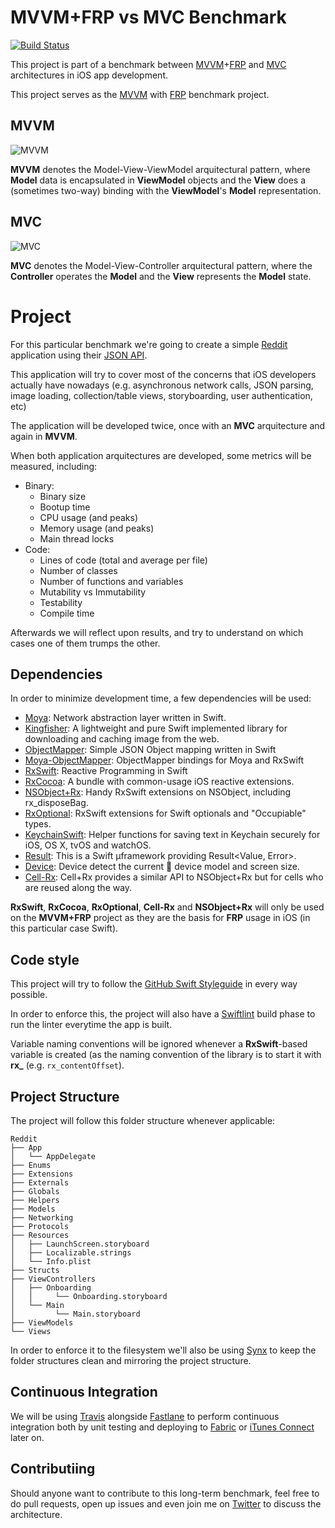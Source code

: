 MVVM+FRP vs MVC Benchmark
========================
[![Build Status](https://travis-ci.org/ivanbruel/MVVM-Benchmark.svg?branch=master)](https://travis-ci.org/ivanbruel/MVVM-Benchmark)

This project is part of a benchmark between [MVVM](https://en.wikipedia.org/wiki/Model%E2%80%93view%E2%80%93viewmodel)+[FRP](https://en.wikipedia.org/wiki/Functional_reactive_programming) and [MVC](https://en.wikipedia.org/wiki/Model%E2%80%93view%E2%80%93controller) architectures in iOS app development.

This project serves as the [MVVM](https://en.wikipedia.org/wiki/Model%E2%80%93view%E2%80%93viewmodel) with [FRP](https://en.wikipedia.org/wiki/Functional_reactive_programming) benchmark project.

## MVVM

![MVVM](https://upload.wikimedia.org/wikipedia/commons/thumb/8/87/MVVMPattern.png/660px-MVVMPattern.png)

**MVVM** denotes the Model-View-ViewModel arquitectural pattern, where **Model** data is encapsulated in **ViewModel** objects and the **View** does a (sometimes two-way) binding with the **ViewModel**'s **Model** representation.

## MVC

![MVC](https://upload.wikimedia.org/wikipedia/commons/thumb/a/a0/MVC-Process.svg/500px-MVC-Process.svg.png)

**MVC** denotes the Model-View-Controller arquitectural pattern, where the **Controller** operates the **Model** and the **View** represents the **Model** state.

# Project

For this particular benchmark we're going to create a simple [Reddit](http://reddit.com) application using their [JSON API](https://www.reddit.com/dev/api). 

This application will try to cover most of the concerns that iOS developers actually have nowadays (e.g. asynchronous network calls, JSON parsing, image loading, collection/table views, storyboarding, user authentication, etc)

The application will be developed twice, once with an **MVC** arquitecture and again in **MVVM**.

When both application arquitectures are developed, some metrics will be measured, including:

- Binary:
  - Binary size
  - Bootup time
  - CPU usage (and peaks)
  - Memory usage (and peaks)
  - Main thread locks
- Code:
  - Lines of code (total and average per file)
  - Number of classes
  - Number of functions and variables
  - Mutability vs Immutability
  - Testability
  - Compile time

Afterwards we will reflect upon results, and try to understand on which cases one of them trumps the other.

## Dependencies

In order to minimize development time, a few dependencies will be used:

- [Moya](https://github.com/Moya/Moya): Network abstraction layer written in Swift.
- [Kingfisher](https://github.com/onevcat/Kingfisher): A lightweight and pure Swift implemented library for downloading and caching image from the web.
- [ObjectMapper](https://github.com/Hearst-DD/ObjectMapper): Simple JSON Object mapping written in Swift
- [Moya-ObjectMapper](https://github.com/ivanbruel/Moya-ObjectMapper): ObjectMapper bindings for Moya and RxSwift
- [RxSwift](https://github.com/ReactiveX/RxSwift): Reactive Programming in Swift
- [RxCocoa](https://github.com/ReactiveX/RxSwift/tree/master/RxCocoa/iOS): A bundle with common-usage iOS reactive extensions.
- [NSObject+Rx](https://github.com/RxSwiftCommunity/NSObject-Rx): Handy RxSwift extensions on NSObject, including rx_disposeBag.
- [RxOptional](https://github.com/RxSwiftCommunity/RxOptional): RxSwift extensions for Swift optionals and "Occupiable" types.
- [KeychainSwift](https://github.com/marketplacer/keychain-swift): Helper functions for saving text in Keychain securely for iOS, OS X, tvOS and watchOS.
- [Result](https://github.com/antitypical/Result): This is a Swift µframework providing Result<Value, Error>.
- [Device](https://github.com/Ekhoo/Device): Device detect the current  device model and screen size.
- [Cell-Rx](https://github.com/ivanbruel/Cell-Rx): Cell+Rx provides a similar API to NSObject+Rx but for cells who are reused along the way.

**RxSwift**, **RxCocoa**, **RxOptional**, **Cell-Rx** and **NSObject+Rx** will only be used on the **MVVM+FRP** project as they are the basis for **FRP** usage in iOS (in this particular case Swift).

## Code style

This project will try to follow the [GitHub Swift Styleguide](https://github.com/github/swift-style-guide) in every way possible.

In order to enforce this, the project will also have a [Swiftlint](https://github.com/realm/SwiftLint) build phase to run the linter everytime the app is built.

Variable naming conventions will be ignored whenever a **RxSwift**-based variable is created (as the naming convention of the library is to start it with **rx_** (e.g. `rx_contentOffset`).

## Project Structure

The project will follow this folder structure whenever applicable:

```
Reddit
├── App
│   └── AppDelegate
├── Enums
├── Extensions
├── Externals
├── Globals
├── Helpers
├── Models
├── Networking
├── Protocols
├── Resources
│   ├── LaunchScreen.storyboard
│   ├── Localizable.strings
│   └── Info.plist
├── Structs
├── ViewControllers
│   ├── Onboarding
│   │     └── Onboarding.storyboard
│   └── Main
│         └── Main.storyboard
├── ViewModels
└── Views
```

In order to enforce it to the filesystem we'll also be using [Synx](https://github.com/venmo/synx) to keep the folder structures clean and mirroring the project structure.

## Continuous Integration

We will be using [Travis](https://travis-ci.org/ivanbruel/MVVM-Benchmark) alongside [Fastlane](https://fastlane.tools/) to perform continuous integration both by unit testing and deploying to [Fabric](https://fabric.io) or [iTunes Connect](https://itunesconnect.apple.com) later on.

## Contributiing

Should anyone want to contribute to this long-term benchmark, feel free to do pull requests, open up issues and even join me on [Twitter](https://twitter.com/ivanbruel) to discuss the architecture.
